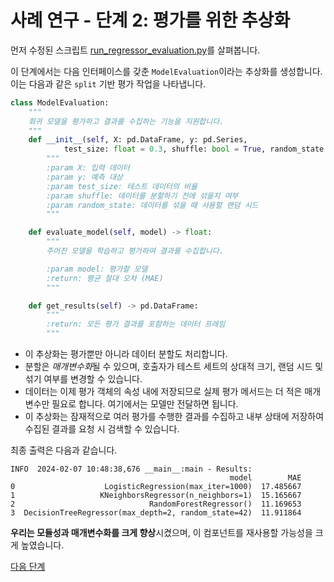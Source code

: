 # 사례 연구 - 단계 2: 평가를 위한 추상화

먼저 수정된 스크립트 [run_regressor_evaluation.py](run_regressor_evaluation.py)를 살펴봅니다.

이 단계에서는 다음 인터페이스를 갖춘 `ModelEvaluation`이라는 추상화를 생성합니다. 이는 다음과 같은 `split` 기반 평가 작업을 나타냅니다.

```python
class ModelEvaluation:
    """
    회귀 모델을 평가하고 결과를 수집하는 기능을 지원합니다.
    """
    def __init__(self, X: pd.DataFrame, y: pd.Series,
            test_size: float = 0.3, shuffle: bool = True, random_state: int = 42):
        """
        :param X: 입력 데이터
        :param y: 예측 대상
        :param test_size: 테스트 데이터의 비율
        :param shuffle: 데이터를 분할하기 전에 섞을지 여부
        :param random_state: 데이터를 섞을 때 사용할 랜덤 시드
        """

    def evaluate_model(self, model) -> float:
        """
        주어진 모델을 학습하고 평가하여 결과를 수집합니다.

        :param model: 평가할 모델
        :return: 평균 절대 오차 (MAE)
        """

    def get_results(self) -> pd.DataFrame:
        """
        :return: 모든 평가 결과를 포함하는 데이터 프레임
        """
```

- 이 추상화는 평가뿐만 아니라 데이터 분할도 처리합니다.
- 분할은 *매개변수화*될 수 있으며, 호출자가 테스트 세트의 상대적 크기, 랜덤 시드 및 섞기 여부를 변경할 수 있습니다.
- 데이터는 이제 평가 객체의 속성 내에 저장되므로 실제 평가 메서드는 더 적은 매개변수만 필요로 합니다. 여기에서는 모델만 전달하면 됩니다.
- 이 추상화는 잠재적으로 여러 평가를 수행한 결과를 수집하고 내부 상태에 저장하여 수집된 결과를 요청 시 검색할 수 있습니다.

최종 출력은 다음과 같습니다.

```
INFO  2024-02-07 10:48:38,676 __main__:main - Results:
                                                 model        MAE
0                    LogisticRegression(max_iter=1000)  17.485667
1                   KNeighborsRegressor(n_neighbors=1)  15.165667
2                              RandomForestRegressor()  11.169653
3  DecisionTreeRegressor(max_depth=2, random_state=42)  11.911864
```

**우리는 모듈성과 매개변수화를 크게 향상**시켰으며, 이 컴포넌트를 재사용할 가능성을 크게 높였습니다.

[다음 단계](../02d-case-study-3-metric-abstraction/README.md)